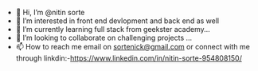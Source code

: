 - 👋 Hi, I’m @nitin sorte
- 👀 I’m interested in front end devlopment and back end as well
- 🌱 I’m currently learning full stack from geekster academy...
- 💞️ I’m looking to collaborate on challenging projects ...
- 📫 How to reach me  email on sortenick@gmail.com or connect with me through linkdin:-https://www.linkedin.com/in/nitin-sorte-954808150/

<!---
nitin1234568/nitin1234568 is a ✨ special ✨ repository because its `README.md` (this file) appears on your GitHub profile.
You can click the Preview link to take a look at your changes.
--->
